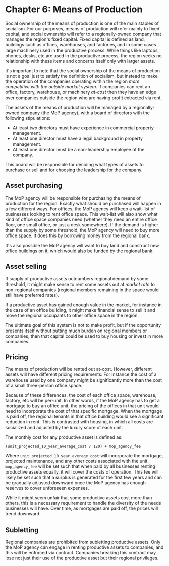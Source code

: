 # Chapter 6: Means of Production

Social ownership of the means of production is one of the main staples of socialism. For our purposes, means of production will refer mainly to fixed capital, and social ownership will refer to a regionally-owned company that manages the region's fixed capital. Fixed capital is defined as land, buildings such as offices, warehouses, and factories, and in some cases large machinery used in the productive process. While things like laptops, phones, desks, etc are used in the productive process, the region seeks no relationship with these items and concerns itself only with larger assets.

It's important to note that the social ownership of the means of production is not a goal just to satisfy the definition of socialism, but instead to make the operation of the companies operating within the region *more competitive with the outside market system*. If companies can rent an office, factory, warehouse, or machinery *at-cost* then they have an edge over companies outside the region who are having profit extracted via rent.

The assets of the means of production will be managed by a regionally-owned company (the MoP agency), with a board of directors with the following stipulations:

- At least two directors must have experience in commercial property management.
- At least one director must have a legal background in property management.
- At least one director must be a non-leadership employee of the company.

This board will be responsible for deciding what types of assets to purchase or sell and for choosing the leadership for the company.

## Asset purchasing

The MoP agency will be responsible for purchasing the means of production for the region. Exactly what should be purchased will happen in a few different ways. For offices, the MoP agency will keep a wait-list of businesses looking to rent office space. This wait-list will also show what kind of office space companies need (whether they need an entire office floor, one small office, or just a desk somewhere). If the demand is higher than the supply by some threshold, the MoP agency will need to buy more office space. It does this by borrowing money from the regional bank.

It's also possible the MoP agency will want to buy land and construct new office buildings on it, which would also be funded by the regional bank.

## Asset selling

If supply of productive assets outnumbers regional demand by some threshold, it might make sense to rent some assets out at *market rate* to non-regional companies (regional members remaining in the space would still have preferred rates).

If a productive asset has gained enough value in the market, for instance in the case of an office building, it might make financial sense to sell it and move the regional occupants to other office space in the region.

The ultimate goal of this system is not to make profit, but if the opportunity presents itself without putting much burden on regional members or companies, then that capital could be used to buy housing or invest in more companies.

## Pricing

The means of production will be rented out at-cost. However, different assets will have different pricing requirements. For instance the cost of a warehouse used by one company might be significantly more than the cost of a small three-person office space.

Because of these differences, the cost of each office space, warehouse, factory, etc will be per-unit. In other words, if the MoP agency has to get a mortgage to buy an office unit, the pricing of the offices in that unit would need to incorporate the cost of that specific mortgage. When the mortgage is paid off, the regional tenants in that office building would see a significant reduction in rent. This is contrasted with housing, in which all costs are socialized and adjusted by the luxury score of each unit.

The monthly cost for any productive asset is defined as:

```
(unit_projected_10_year_average_cost / 120) + mop_agency_fee
```

Where `unit_projected_10_year_average_cost` will incorporate the mortgage, projected maintenance, and any other costs associated with the unit. `mop_agency_fee` will be set such that when paid by all businesses renting productive assets equally, it will cover the costs of operation. This fee will likely be set such that a surplus is generated for the first few years and can be gradually adjusted downward once the MoP agency has enough reserves to cover unforeseen expenses.

While it might seem unfair that some productive assets cost more than others, this is a necessary requirement to handle the diversity of the needs businesses will have. Over time, as mortgages are paid off, the prices will trend downward.

## Subletting

Regional companies are prohibited from subletting productive assets. Only the MoP agency can engage in renting productive assets to companies, and this will be enforced via contract. Companies breaking this contract may lose not just their use of the productive asset but their regional privileges.

